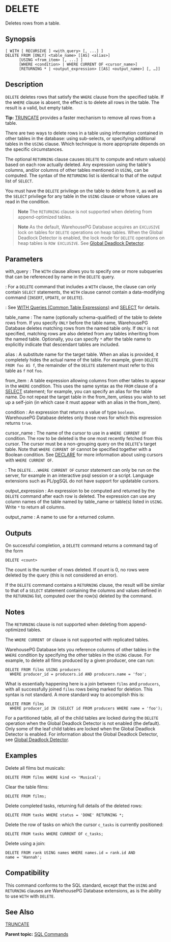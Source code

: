 # DELETE 

Deletes rows from a table.

## <a id="section2"></a>Synopsis 

``` {#sql_command_synopsis}
[ WITH [ RECURSIVE ] <with_query> [, ...] ]
DELETE FROM [ONLY] <table_name> [[AS] <alias>]
      [USING <from_item> [, ...] ]
      [WHERE <condition> | WHERE CURRENT OF <cursor_name>]
      [RETURNING * | <output_expression> [[AS] <output_name>] [, …]]
```

## <a id="section3"></a>Description 

`DELETE` deletes rows that satisfy the `WHERE` clause from the specified table. If the `WHERE` clause is absent, the effect is to delete all rows in the table. The result is a valid, but empty table.

**Tip:** [TRUNCATE](TRUNCATE.html) provides a faster mechanism to remove all rows from a table.

There are two ways to delete rows in a table using information contained in other tables in the database: using sub-selects, or specifying additional tables in the `USING` clause. Which technique is more appropriate depends on the specific circumstances.

The optional `RETURNING` clause causes `DELETE` to compute and return value\(s\) based on each row actually deleted. Any expression using the table's columns, and/or columns of other tables mentioned in `USING`, can be computed. The syntax of the `RETURNING` list is identical to that of the output list of `SELECT`.

You must have the `DELETE` privilege on the table to delete from it, as well as the `SELECT` privilege for any table in the `USING` clause or whose values are read in the condition.

> **Note** The `RETURNING` clause is not supported when deleting from append-optimized tables.

> **Note** As the default, WarehousePG Database acquires an `EXCLUSIVE` lock on tables for `DELETE` operations on heap tables. When the Global Deadlock Detector is enabled, the lock mode for `DELETE` operations on heap tables is `ROW EXCLUSIVE`. See [Global Deadlock Detector](../../admin_guide/dml.html#topic_gdd).

## <a id="section5"></a>Parameters 

with\_query
:   The `WITH` clause allows you to specify one or more subqueries that can be referenced by name in the `DELETE` query.

:   For a `DELETE` command that includes a `WITH` clause, the clause can only contain `SELECT` statements, the `WITH` clause cannot contain a data-modifying command \(`INSERT`, `UPDATE`, or `DELETE`\).

:   See [WITH Queries \(Common Table Expressions\)](../../admin_guide/query/topics/CTE-query.html#topic_zhs_r1s_w1b) and [SELECT](SELECT.html) for details.

table\_name
:   The name \(optionally schema-qualified\) of the table to delete rows from. If you specify `ONLY` before the table name, WarehousePG Database deletes matching rows from the named table only. If `ONLY` is not specified, matching rows are also deleted from any tables inheriting from the named table. Optionally, you can specify `*` after the table name to explicitly indicate that descendant tables are included.

alias
:   A substitute name for the target table. When an alias is provided, it completely hides the actual name of the table. For example, given `DELETE FROM foo AS f`, the remainder of the `DELETE` statement must refer to this table as `f` not `foo`.

from\_item
:   A table expression allowing columns from other tables to appear in the `WHERE` condition. This uses the same syntax as the `FROM` clause of a [SELECT](SELECT.html) statement; for example, you can specify an alias for the table name. Do not repeat the target table in the from\_item, unless you wish to set up a self-join \(in which case it must appear with an alias in the from\_item\).

condition
:   An expression that returns a value of type `boolean`. WarehousePG Database deletes only those rows for which this expression returns `true`.

cursor\_name
:   The name of the cursor to use in a `WHERE CURRENT OF` condition. The row to be deleted is the one most recently fetched from this cursor. The cursor must be a non-grouping query on the `DELETE`'s target table. Note that `WHERE CURRENT OF` cannot be specified together with a Boolean condition. See [DECLARE](DECLARE.html) for more information about using cursors with `WHERE CURRENT OF`.

:   The `DELETE...WHERE CURRENT OF` cursor statement can only be run on the server, for example in an interactive psql session or a script. Language extensions such as PL/pgSQL do not have support for updatable cursors.

output\_expression
:   An expression to be computed and returned by the `DELETE` command after each row is deleted. The expression can use any column names of the table named by table\_name or table\(s\) listed in `USING`. Write `*` to return all columns.

output\_name
:   A name to use for a returned column.

## <a id="section4"></a>Outputs

On successful completion, a `DELETE` command returns a command tag of the form

```
DELETE <count>
```

The count is the number of rows deleted. If count is 0, no rows were deleted by the query \(this is not considered an error\).

If the `DELETE` command contains a `RETURNING` clause, the result will be similar to that of a `SELECT` statement containing the columns and values defined in the `RETURNING` list, computed over the row\(s\) deleted by the command.

## <a id="section6"></a>Notes 

The `RETURNING` clause is not supported when deleting from append-optimized tables.

The `WHERE CURRENT OF` clause is not supported with replicated tables.

WarehousePG Database lets you reference columns of other tables in the `WHERE` condition by specifying the other tables in the `USING` clause. For example, to delete all films produced by a given producer, one can run:

```
DELETE FROM films USING producers
  WHERE producer_id = producers.id AND producers.name = 'foo';
```
What is essentially happening here is a join between `films` and `producers`, with all successfully joined `films` rows being marked for deletion. This syntax is not standard. A more standard way to accomplish this is:

```
DELETE FROM films
  WHERE producer_id IN (SELECT id FROM producers WHERE name = 'foo');
```

For a partitioned table, all of the child tables are locked during the `DELETE` operation when the Global Deadlock Detector is not enabled \(the default\). Only some of the leaf child tables are locked when the Global Deadlock Detector is enabled. For information about the Global Deadlock Detector, see [Global Deadlock Detector](../../admin_guide/dml.html#topic_gdd).

## <a id="section7"></a>Examples 

Delete all films but musicals:

```
DELETE FROM films WHERE kind <> 'Musical';
```

Clear the table films:

```
DELETE FROM films;
```

Delete completed tasks, returning full details of the deleted rows:

```
DELETE FROM tasks WHERE status = 'DONE' RETURNING *;
```

Delete the row of tasks on which the cursor `c_tasks` is currently positioned:

```
DELETE FROM tasks WHERE CURRENT OF c_tasks;
```

Delete using a join:

```
DELETE FROM rank USING names WHERE names.id = rank.id AND 
name = 'Hannah';
```

## <a id="section8"></a>Compatibility 

This command conforms to the SQL standard, except that the `USING` and `RETURNING` clauses are WarehousePG Database extensions, as is the ability to use `WITH` with `DELETE`.

## <a id="section9"></a>See Also 

[TRUNCATE](TRUNCATE.html)

**Parent topic:** [SQL Commands](../sql_commands/sql_ref.html)

